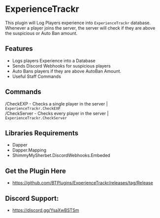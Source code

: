 # ExperienceTrackr

This plugin will Log Players experience into ``ExperienceTrackr`` database. Whenever a player joins the server, the server will check if they are above the suspicious or Auto Ban amount. 

## Features
- Logs players Experience into a Database
- Sends Discord Webhooks for suspicious players
- Auto Bans players if they are above AutoBan Amount.
- Useful Staff Commands

## Commands
/CheckEXP <Target> - Checks a single player in the server | ``ExperienceTrackr.CheckEXP``
<br />/CheckServer - Checks every player in the server | ``ExperienceTrackr.CheckServer``

## Libraries Requirements
- Dapper
- Dapper.Mapping
- ShimmyMySherbet.DiscordWebhooks.Embeded

## Get the Plugin Here
- https://github.com/BTPlugins/ExperienceTrackr/releases/tag/Release

## Discord Support: 
- https://discord.gg/YsaXwBSTSm




